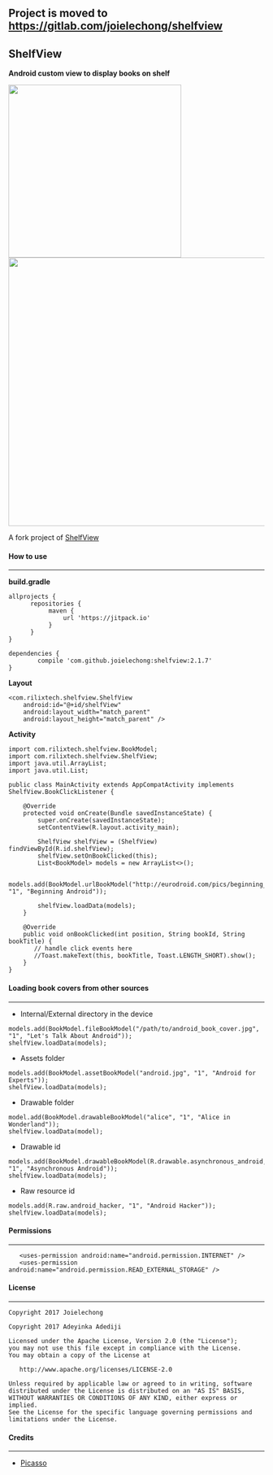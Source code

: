 ## Project is moved to https://gitlab.com/joielechong/shelfview ##

## ShelfView ##

**Android custom view to display books on shelf**

<img src="/portrait.png" width="340"> <img src="/landscape.png" width="528">


A fork project of [ShelfView](https://github.com/tdscientist/ShelfView)

#### How to use ####
----

**build.gradle**
```
allprojects {
      repositories {
           maven {
               url 'https://jitpack.io'
           }
      }
}
```


```
dependencies {
        compile 'com.github.joielechong:shelfview:2.1.7'
}
```

**Layout**
```
<com.rilixtech.shelfview.ShelfView
    android:id="@+id/shelfView"
    android:layout_width="match_parent"
    android:layout_height="match_parent" />

```

**Activity**
```
import com.rilixtech.shelfview.BookModel;
import com.rilixtech.shelfview.ShelfView;
import java.util.ArrayList;
import java.util.List;

public class MainActivity extends AppCompatActivity implements ShelfView.BookClickListener {

    @Override
    protected void onCreate(Bundle savedInstanceState) {
        super.onCreate(savedInstanceState);
        setContentView(R.layout.activity_main);

        ShelfView shelfView = (ShelfView) findViewById(R.id.shelfView);
        shelfView.setOnBookClicked(this);
        List<BookModel> models = new ArrayList<>();

        models.add(BookModel.urlBookModel("http://eurodroid.com/pics/beginning_android_book.jpg", "1", "Beginning Android"));
       
        shelfView.loadData(models);
    }

    @Override
    public void onBookClicked(int position, String bookId, String bookTitle) {	
       // handle click events here
       //Toast.makeText(this, bookTitle, Toast.LENGTH_SHORT).show();
    }
}

```



#### Loading book covers from other sources ####
----

* Internal/External directory in the device
```
models.add(BookModel.fileBookModel("/path/to/android_book_cover.jpg", "1", "Let's Talk About Android"));
shelfView.loadData(models);
```

* Assets folder
```
models.add(BookModel.assetBookModel("android.jpg", "1", "Android for Experts"));
shelfView.loadData(models);
```

* Drawable folder
```
model.add(BookModel.drawableBookModel("alice", "1", "Alice in Wonderland"));
shelfView.loadData(model);
``` 

* Drawable id
```
models.add(BookModel.drawableBookModel(R.drawable.asynchronous_android, "1", "Asynchronous Android"));
shelfView.loadData(models);
```

* Raw resource id
```
models.add(R.raw.android_hacker, "1", "Android Hacker"));
shelfView.loadData(models);
```

#### Permissions ####
----
```
   <uses-permission android:name="android.permission.INTERNET" />
   <uses-permission android:name="android.permission.READ_EXTERNAL_STORAGE" />
``` 



#### License ####
----
```
Copyright 2017 Joielechong

Copyright 2017 Adeyinka Adediji

Licensed under the Apache License, Version 2.0 (the "License");
you may not use this file except in compliance with the License.
You may obtain a copy of the License at

   http://www.apache.org/licenses/LICENSE-2.0

Unless required by applicable law or agreed to in writing, software
distributed under the License is distributed on an "AS IS" BASIS,
WITHOUT WARRANTIES OR CONDITIONS OF ANY KIND, either express or implied.
See the License for the specific language governing permissions and
limitations under the License.
```



#### Credits ####
---
* [Picasso](https://github.com/square/picasso)

